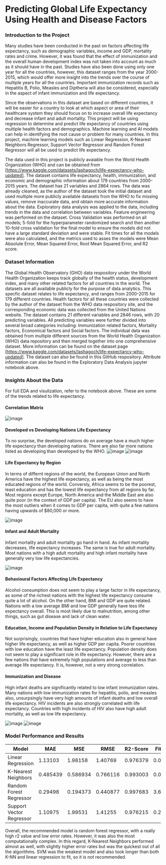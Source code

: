 # Predicting Global Life Expectancy Using Health and Disease Factors

### Introduction to the Project
Many studies have been conducted in the past on factors affecting life expectancy, such as demographic variables, income and GDP, mortality rates and crime. However, it was found that the effect of immunization and the overall human development index was not taken into account as much as it should have in the past. Studies have also been done using only one year for all the countries, however, this dataset ranges from the year 2000-2015, which would offer more insight into the trends over the course of multiple years for all the countries. Important immunization records such as Hepatitis B, Polio, Measles and Diptheria will also be considered, especially in the aspect of infant immunization and life expectancy. 

Since the observations in this dataset are based on different countries, it will be easier for a country to look at which aspect or area of their healthcare system they should focus on to increase overall life expectancy and decrease infant and adult mortality. This project will be using regression to determine and predict life expectancy of countries using multiple health factors and demographics. Machine learning and AI models can help in identifying the root cause or problem for many countries. In this project, machine learning models such as Linear Regression, K-Nearest Neighbors Regressor, Support Vector Regressor and Random Forest Regressor will all be used to predict life expectancy. 

The data used in this project is publicly avaiable from the World Health Organization (WHO) and can be obtained from [https://www.kaggle.com/datasets/lashagoch/life-expectancy-who-updated]. The dataset contains life expectancy, health, immunization, and economic and demographic information about 179 countries from 2000-2015 years. The dataset has 21 variables and 2864 rows. The data was already cleaned, as the author of the dataset took the initial dataset and used multiple more publicly available datasets from the WHO to fix missing values, remove inaccurate data, and obtain more accurate information about the data. Exploratory data analysis was applied to the data, including trends in the data and correlation between variables. Feature engineering was performed on the dataset. Cross Validation was performed on all models; 5-fold for the hyperparameter randomized search and then another 10-fold cross validation for the final model to ensure the models did not have a large standard deviation and were stable. Fit times for all the models were also calculated, and the metrics used to asses the models were Mean Absolute Error, Mean Squared Error, Root Mean Squared Error, and R2 score. 

### Dataset Information
The Global Health Observatory (GHO) data respository under the World Health Organization keeps track globally of the health status, development index, and many other related factors for all countries in the world. The datasets are all available publicly for the purpose of data analytics. This specfic dataset relates to life expectancy, and ranges from 2000-2015 for 179 different countries. Health factors for all these countries were collected by the author of the dataset from the WHO data respository site, and the corresponding economic data was collected from the United Nations website. The dataset contains 21 different variables and 2846 rows, with 20 predicting variables. All predicting variables were further divided into several broad categories including: ​Immunization related factors, Mortality factors, Economical factors and Social factors. The individual data was obtained from multiple different sources from the World Health Organization (WHO) data repository and then merged together into one comprehensive dataset. More information can be found on the dataset page [https://www.kaggle.com/datasets/lashagoch/life-expectancy-who-updated]. The dataset can also be found in this GitHub respository. Attribute information can also be found in the Exploratory Data Analysis jupyter notebook above. 

### Insights About the Data
For full EDA and visulization, refer to the notebook above. These are some of the trends related to life expectancy.

#### Correlation Matrix 

![image](https://github.com/hasham-zahid/Predicting-Global-Life-Expectancy-Using-Health-and-Disease-Factors/assets/148837970/4b34ba61-d87d-42c7-ac8f-aeef3d36185a)

#### Developed vs Developing Nations Life Expectancy

To no surprise, the developed nations do on average have a much higher life expectancy than developing nations. There are also far more nations listed as developing than developed by the WHO.
![image](https://github.com/hasham-zahid/Predicting-Global-Life-Expectancy-Using-Health-and-Disease-Factors/assets/148837970/a8319d06-262a-42c5-a9b7-d2176ecde775)
![image](https://github.com/hasham-zahid/Predicting-Global-Life-Expectancy-Using-Health-and-Disease-Factors/assets/148837970/c11de1e8-ab3b-4940-9228-ff8796023962)

#### Life Expectancy by Region 

In terms of differnt regions of the world, the European Union and North America have the highest life expectancy, as well as being the most educated regions of the world. Conversly, Africa seems to be the poorest, least education and has the lowest life expectancy from all regions by far. Most regions except Europe, North America and the Middle East are also quite poor (in the context of GDP per capita). The EU also seems to have the most outliers when it comes to GDP per capita, with quite a few nations having upwards of $80,000 or more.

![image](https://github.com/hasham-zahid/Predicting-Global-Life-Expectancy-Using-Health-and-Disease-Factors/assets/148837970/9ca0acb8-b446-4d40-8612-83d788d92441)


#### Infant and Adult Mortality 

Infant mortality and adult mortality go hand in hand. As infant mortality decreases, life expectancy increases. The same is true for adult mortality. Most nations with a high adult mortality and high infant mortality have generally very low life expectancies. 

![image](https://github.com/hasham-zahid/Predicting-Global-Life-Expectancy-Using-Health-and-Disease-Factors/assets/148837970/b1432d1f-9567-4925-ab24-79774909560c)


#### Behavioural Factors Affecting Life Expectancy 

Alcohol consumption does not seem to play a large factor in life expectancy, as some of the richest nations with the highest life expectancy consume quite a lot of alcohol. On the other hand, BMI and GDP are quite related. Nations with a low average BMI and low GDP generally have less life expectancy overall. This is most likely due to malnutrition, among other things, such as gut disease and lack of clean water. 

#### Education, Income and Population Density in Relation to Life Expectancy

Not surprisingly, countries that have higher education also in general have higher life expectancy, as well as higher GDP per capita. Poorer countries with low education have the least life expectancy. Population density does not seem to play a significant role in life expectancy. However, there are a few nations that have extremely high populations and average to less than average life expectancy. It is, however, not a very strong correlation. 

#### Immunization and Disease 

High infant deaths are significantly related to low infant immunization rates. Many nations with low immunization rates for hepatitis, polio, and measles also, unsurpsingly have very high amounts of infant deaths and low overall life expectancy. HIV incidents are also strongly correlated with life expectancy. Countries with high incidents of HIV also have high adult mortality, as well as low life expectancy. 

![image](https://github.com/hasham-zahid/Predicting-Global-Life-Expectancy-Using-Health-and-Disease-Factors/assets/148837970/b12779e6-6910-4221-a64b-4d54bdf68ade)
![image](https://github.com/hasham-zahid/Predicting-Global-Life-Expectancy-Using-Health-and-Disease-Factors/assets/148837970/f8ae059f-1b2b-47a2-ad59-4d9556f19670)


### Model Performance and Results 
| Model | MAE | MSE | RMSE | R2-Score | Fit Time |
| ----- | -------- | --------- | ------ | -------- | -------- |
| Linear Regression | 1.13103 | 1.98158 |  1.40769 |  0.976379 | 0.00311s |
| K-Nearest Neighbors | 0.485439 | 0.586934 | 0.766116 | 0.993003 | 0.00308s |
| Random Forest Regressor | 0.29498 | 0.194373 | 0.440877 | 0.997683 | 3.60819s |
| Support Vector Regressor | 1.10975 | 1.99531 | 1.41255 | 0.976215 | 0.28429 |

Overall, the recommended model is random forest regressor, with a really high r2 value and low error rates. However, it was also the most computationally complex. In this regard, K-Nearest Neighbors performed almost as well, with slightly higher error rates but was the quickest out of all the algorithms. SVM was the weakest model and also took longer than both K-NN and linear regression to fit, so it is not recommended. 
